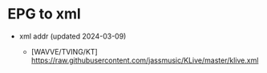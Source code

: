 # EPG to xml

* xml addr (updated 2024-03-09)

  - [WAVVE/TVING/KT]
    https://raw.githubusercontent.com/jassmusic/KLive/master/klive.xml

